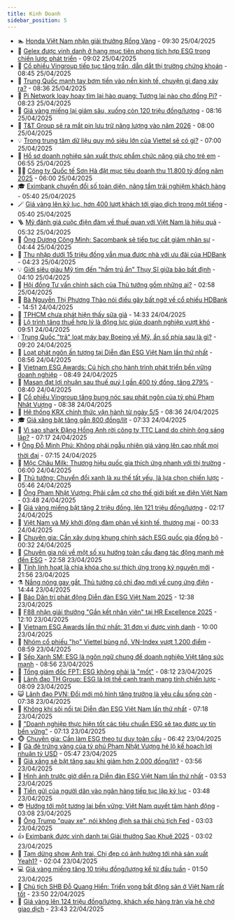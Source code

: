 ```yaml
---
title: Kinh Doanh
sidebar_position: 5
---
```


<!-- dantri-kinh-doanh:START -->
- 🏊 [Honda Việt Nam nhận giải thưởng Rồng Vàng](https://dantri.com.vn/kinh-doanh/honda-viet-nam-nhan-giai-thuong-rong-vang-20250425161505158.htm) - 09:30 25/04/2025
- 🦆 [Gelex được vinh danh ở hạng mục tiên phong tích hợp ESG trong chiến lược phát triển](https://dantri.com.vn/kinh-doanh/gelex-duoc-vinh-danh-o-hang-muc-tien-phong-tich-hop-esg-trong-chien-luoc-phat-trien-20250425155639862.htm) - 09:02 25/04/2025
- 🦄 [Cổ phiếu Vingroup tiếp tục tăng trần, dẫn dắt thị trường chứng khoán](https://dantri.com.vn/kinh-doanh/co-phieu-vingroup-tiep-tuc-tang-tran-dan-dat-thi-truong-chung-khoan-20250425153605494.htm) - 08:45 25/04/2025
- 🌝 [Trung Quốc mạnh tay bơm tiền vào nền kinh tế, chuyện gì đang xảy ra?](https://dantri.com.vn/kinh-doanh/trung-quoc-manh-tay-bom-tien-vao-nen-kinh-te-chuyen-gi-dang-xay-ra-20250425153247894.htm) - 08:36 25/04/2025
- 💃 [Pi Network loay hoay tìm lại hào quang: Tương lai nào cho đồng Pi?](https://dantri.com.vn/kinh-doanh/pi-network-loay-hoay-tim-lai-hao-quang-tuong-lai-nao-cho-dong-pi-20250425114731456.htm) - 08:23 25/04/2025
- 🦏 [Giá vàng miếng lại giảm sâu, xuống còn 120 triệu đồng/lượng](https://dantri.com.vn/kinh-doanh/gia-vang-mieng-lai-giam-sau-xuong-con-120-trieu-dongluong-20250425071016374.htm) - 08:16 25/04/2025
- 🦩 [T&amp;T Group sẽ ra mắt pin lưu trữ năng lượng vào năm 2026](https://dantri.com.vn/kinh-doanh/tt-group-se-ra-mat-pin-luu-tru-nang-luong-vao-nam-2026-20250425141758995.htm) - 08:00 25/04/2025
- 💡 [Trong trung tâm dữ liệu quy mô siêu lớn của Viettel sẽ có gì?](https://dantri.com.vn/kinh-doanh/trong-trung-tam-du-lieu-quy-mo-sieu-lon-cua-viettel-se-co-gi-20250425120735981.htm) - 07:00 25/04/2025
- 🌊 [Hồ sơ doanh nghiệp sản xuất thực phẩm chức năng giả cho trẻ em](https://dantri.com.vn/kinh-doanh/ho-so-doanh-nghiep-san-xuat-thuc-pham-chuc-nang-gia-cho-tre-em-20250425125618751.htm) - 06:55 25/04/2025
- 🧑‍💻 [Công ty Quốc tế Sơn Hà đặt mục tiêu doanh thu 11.800 tỷ đồng năm 2025](https://dantri.com.vn/kinh-doanh/cong-ty-quoc-te-son-ha-dat-muc-tieu-doanh-thu-11800-ty-dong-nam-2025-20250425120313895.htm) - 06:00 25/04/2025
- 🎓 [Eximbank chuyển đổi số toàn diện, nâng tầm trải nghiệm khách hàng](https://dantri.com.vn/kinh-doanh/eximbank-chuyen-doi-so-toan-dien-nang-tam-trai-nghiem-khach-hang-20250425115410004.htm) - 05:40 25/04/2025
- 🪄 [Giá vàng lên kỷ lục, hơn 400 lượt khách tới giao dịch trong một tiếng](https://dantri.com.vn/kinh-doanh/gia-vang-len-ky-luc-hon-400-luot-khach-toi-giao-dich-trong-mot-tieng-20250425114239634.htm) - 05:40 25/04/2025
- 🪜 [Mỹ đánh giá cuộc điện đàm về thuế quan với Việt Nam là hiệu quả](https://dantri.com.vn/kinh-doanh/my-danh-gia-cuoc-dien-dam-ve-thue-quan-voi-viet-nam-la-hieu-qua-20250425115801286.htm) - 05:32 25/04/2025
- 🦄 [Ông Dương Công Minh: Sacombank sẽ tiếp tục cắt giảm nhân sự](https://dantri.com.vn/kinh-doanh/ong-duong-cong-minh-sacombank-se-tiep-tuc-cat-giam-nhan-su-20250425112624157.htm) - 04:44 25/04/2025
- 💯 [Thu nhập dưới 15 triệu đồng vẫn mua được nhà với ưu đãi của HDBank](https://dantri.com.vn/kinh-doanh/thu-nhap-duoi-15-trieu-dong-van-mua-duoc-nha-voi-uu-dai-cua-hdbank-20250425104845081.htm) - 04:23 25/04/2025
- 💡 [Giới siêu giàu Mỹ tìm đến &quot;hầm trú ẩn&quot; Thụy Sĩ giữa bão bất định](https://dantri.com.vn/kinh-doanh/gioi-sieu-giau-my-tim-den-ham-tru-an-thuy-si-giua-bao-bat-dinh-20250420082844484.htm) - 04:10 25/04/2025
- 🧰 [Hội đồng Tư vấn chính sách của Thủ tướng gồm những ai?](https://dantri.com.vn/kinh-doanh/hoi-dong-tu-van-chinh-sach-cua-thu-tuong-gom-nhung-ai-20250425090112556.htm) - 02:58 25/04/2025
- 🎊 [Bà Nguyễn Thị Phương Thảo nói điều gây bất ngờ về cổ phiếu HDBank](https://dantri.com.vn/kinh-doanh/ba-nguyen-thi-phuong-thao-noi-dieu-gay-bat-ngo-ve-co-phieu-hdbank-20250424115439871.htm) - 14:51 24/04/2025
- 🔭 [TPHCM chưa phát hiện thấy sữa giả](https://dantri.com.vn/kinh-doanh/tphcm-chua-phat-hien-thay-sua-gia-20250424172613131.htm) - 14:33 24/04/2025
- 💼 [Lộ trình tăng thuế hợp lý là động lực giúp doanh nghiệp vượt khó](https://dantri.com.vn/kinh-doanh/lo-trinh-tang-thue-hop-ly-la-dong-luc-giup-doanh-nghiep-vuot-kho-20250422192146056.htm) - 09:51 24/04/2025
- 🕯 [Trung Quốc &quot;trả&quot; loạt máy bay Boeing về Mỹ, ẩn số phía sau là gì?](https://dantri.com.vn/kinh-doanh/trung-quoc-tra-loat-may-bay-boeing-ve-my-an-so-phia-sau-la-gi-20250421200245333.htm) - 09:20 24/04/2025
- 🫣 [Loạt phát ngôn ấn tượng tại Diễn đàn ESG Việt Nam lần thứ nhất](https://dantri.com.vn/kinh-doanh/loat-phat-ngon-an-tuong-tai-dien-dan-esg-viet-nam-lan-thu-nhat-20250424125144558.htm) - 08:56 24/04/2025
- 🤠 [Vietnam ESG Awards: Cú hích cho hành trình phát triển bền vững doanh nghiệp](https://dantri.com.vn/kinh-doanh/vietnam-esg-awards-cu-hich-cho-hanh-trinh-phat-trien-ben-vung-doanh-nghiep-20250424095547172.htm) - 08:49 24/04/2025
- 🌈 [Masan đạt lợi nhuận sau thuế quý I gần 400 tỷ đồng, tăng 279%](https://dantri.com.vn/kinh-doanh/masan-dat-loi-nhuan-sau-thue-quy-i-gan-400-ty-dong-tang-279-20250424151119352.htm) - 08:40 24/04/2025
- 🦅 [Cổ phiếu Vingroup tăng bung nóc sau phát ngôn của tỷ phú Phạm Nhật Vượng](https://dantri.com.vn/kinh-doanh/co-phieu-vingroup-tang-bung-noc-sau-phat-ngon-cua-ty-phu-pham-nhat-vuong-20250424151924660.htm) - 08:38 24/04/2025
- 🌁 [Hệ thống KRX chính thức vận hành từ ngày 5/5](https://dantri.com.vn/kinh-doanh/he-thong-krx-chinh-thuc-van-hanh-tu-ngay-55-20250424144532178.htm) - 08:36 24/04/2025
- 🎓 [Giá xăng bật tăng gần 800 đồng/lít](https://dantri.com.vn/kinh-doanh/gia-xang-bat-tang-gan-800-donglit-20250424142948826.htm) - 07:33 24/04/2025
- 📝 [Vì sao shark Đặng Hồng Anh rời công ty TTC Land do chính ông sáng lập?](https://dantri.com.vn/kinh-doanh/vi-sao-shark-dang-hong-anh-roi-cong-ty-ttc-land-do-chinh-ong-sang-lap-20250424122035293.htm) - 07:17 24/04/2025
- 🕴 [Ông Đỗ Minh Phú: Không phải ngẫu nhiên giá vàng lên cao nhất mọi thời đại](https://dantri.com.vn/kinh-doanh/ong-do-minh-phu-khong-phai-ngau-nhien-gia-vang-len-cao-nhat-moi-thoi-dai-20250424121729900.htm) - 07:15 24/04/2025
- 🧰 [Mộc Châu Milk: Thương hiệu quốc gia thích ứng nhanh với thị trường](https://dantri.com.vn/kinh-doanh/moc-chau-milk-thuong-hieu-quoc-gia-thich-ung-nhanh-voi-thi-truong-20250424114141955.htm) - 06:00 24/04/2025
- 🤖 [Thủ tướng: Chuyển đổi xanh là xu thế tất yếu, là lựa chọn chiến lược](https://dantri.com.vn/kinh-doanh/thu-tuong-chuyen-doi-xanh-la-xu-the-tat-yeu-la-lua-chon-chien-luoc-20250424113823373.htm) - 05:46 24/04/2025
- 🤠 [Ông Phạm Nhật Vượng: Phải cắm cờ cho thế giới biết xe điện Việt Nam](https://dantri.com.vn/kinh-doanh/ong-pham-nhat-vuong-phai-cam-co-cho-the-gioi-biet-xe-dien-viet-nam-20250424104335276.htm) - 03:48 24/04/2025
- 🌮 [Giá vàng miếng bật tăng 2 triệu đồng, lên 121 triệu đồng/lượng](https://dantri.com.vn/kinh-doanh/gia-vang-mieng-bat-tang-2-trieu-dong-len-121-trieu-dongluong-20250423230410089.htm) - 02:17 24/04/2025
- 🦄 [Việt Nam và Mỹ khởi động đàm phán về kinh tế, thương mại](https://dantri.com.vn/kinh-doanh/viet-nam-va-my-khoi-dong-dam-phan-ve-kinh-te-thuong-mai-20250423232122750.htm) - 00:33 24/04/2025
- 👺 [Chuyên gia: Cần xây dựng khung chính sách ESG quốc gia đồng bộ](https://dantri.com.vn/kinh-doanh/chuyen-gia-can-xay-dung-khung-chinh-sach-esg-quoc-gia-dong-bo-20250423174414417.htm) - 00:32 24/04/2025
- 🤗 [Chuyên gia nói về một số xu hướng toàn cầu đang tác động mạnh mẽ đến ESG](https://dantri.com.vn/kinh-doanh/chuyen-gia-noi-ve-mot-so-xu-huong-toan-cau-dang-tac-dong-manh-me-den-esg-20250423170005844.htm) - 22:58 23/04/2025
- 💪 [Tính linh hoạt là chìa khóa cho sự thích ứng trong kỷ nguyên mới](https://dantri.com.vn/kinh-doanh/tinh-linh-hoat-la-chia-khoa-cho-su-thich-ung-trong-ky-nguyen-moi-20250423142057791.htm) - 21:56 23/04/2025
- ⚗️ [Nắng nóng gay gắt, Thủ tướng có chỉ đạo mới về cung ứng điện](https://dantri.com.vn/kinh-doanh/nang-nong-gay-gat-thu-tuong-co-chi-dao-moi-ve-cung-ung-dien-20250423213637288.htm) - 14:44 23/04/2025
- 🧠 [Báo Dân trí phát động Diễn đàn ESG Việt Nam 2025](https://dantri.com.vn/kinh-doanh/bao-dan-tri-phat-dong-dien-dan-esg-viet-nam-2025-20250423173937101.htm) - 12:38 23/04/2025
- 🗽 [F88 nhận giải thưởng &quot;Gắn kết nhân viên&quot; tại HR Excellence 2025](https://dantri.com.vn/kinh-doanh/f88-nhan-giai-thuong-gan-ket-nhan-vien-tai-hr-excellence-2025-20250423175919143.htm) - 12:10 23/04/2025
- 🫣 [Vietnam ESG Awards lần thứ nhất: 31 đơn vị được vinh danh](https://dantri.com.vn/kinh-doanh/vietnam-esg-awards-lan-thu-nhat-31-don-vi-duoc-vinh-danh-20250423083330549.htm) - 10:00 23/04/2025
- 🫣 [Nhóm cổ phiếu &quot;họ&quot; Viettel bùng nổ, VN-Index vượt 1.200 điểm](https://dantri.com.vn/kinh-doanh/nhom-co-phieu-ho-viettel-bung-no-vn-index-vuot-1200-diem-20250423152312236.htm) - 08:59 23/04/2025
- 🫣 [Sếp Xanh SM: ESG là ngôn ngữ chung để doanh nghiệp Việt tăng sức mạnh](https://dantri.com.vn/kinh-doanh/sep-xanh-sm-esg-la-ngon-ngu-chung-de-doanh-nghiep-viet-tang-suc-manh-20250423153504513.htm) - 08:56 23/04/2025
- 💂 [Tổng giám đốc FPT: ESG không phải là &quot;mốt&quot;](https://dantri.com.vn/kinh-doanh/tong-giam-doc-fpt-esg-khong-phai-la-mot-20250423132129835.htm) - 08:12 23/04/2025
- 💫 [Lãnh đạo TH Group: ESG là lợi thế cạnh tranh mang tính chiến lược](https://dantri.com.vn/kinh-doanh/lanh-dao-th-group-esg-la-loi-the-canh-tranh-mang-tinh-chien-luoc-20250423150718151.htm) - 08:09 23/04/2025
- 😺 [Lãnh đạo PVN: Đổi mới mô hình tăng trưởng là yêu cầu sống còn](https://dantri.com.vn/kinh-doanh/lanh-dao-pvn-doi-moi-mo-hinh-tang-truong-la-yeu-cau-song-con-20250423131949816.htm) - 07:38 23/04/2025
- 🦆 [Không khí sôi nổi tại Diễn đàn ESG Việt Nam lần thứ nhất](https://dantri.com.vn/kinh-doanh/khong-khi-soi-noi-tai-dien-dan-esg-viet-nam-lan-thu-nhat-20250423141517943.htm) - 07:18 23/04/2025
- 👀 [&quot;Doanh nghiệp thực hiện tốt các tiêu chuẩn ESG sẽ tạo được uy tín bền vững&quot;](https://dantri.com.vn/kinh-doanh/doanh-nghiep-thuc-hien-tot-cac-tieu-chuan-esg-se-tao-duoc-uy-tin-ben-vung-20250423141249642.htm) - 07:13 23/04/2025
- 🐵 [Chuyên gia: Cần làm ESG theo tư duy toàn cầu](https://dantri.com.vn/kinh-doanh/chuyen-gia-can-lam-esg-theo-tu-duy-toan-cau-20250422184147268.htm) - 06:42 23/04/2025
- 🤖 [Gà đẻ trứng vàng của tỷ phú Phạm Nhật Vượng hé lộ kế hoạch lợi nhuận tỷ USD](https://dantri.com.vn/kinh-doanh/ga-de-trung-vang-cua-ty-phu-pham-nhat-vuong-he-lo-ke-hoach-loi-nhuan-ty-usd-20250423110947050.htm) - 05:47 23/04/2025
- 💂 [Giá xăng sẽ bật tăng sau khi giảm hơn 2.000 đồng/lít?](https://dantri.com.vn/kinh-doanh/gia-xang-se-bat-tang-sau-khi-giam-hon-2000-donglit-20250423104140888.htm) - 03:56 23/04/2025
- 🦆 [Hình ảnh trước giờ diễn ra Diễn đàn ESG Việt Nam lần thứ nhất](https://dantri.com.vn/kinh-doanh/hinh-anh-truoc-gio-dien-ra-dien-dan-esg-viet-nam-lan-thu-nhat-20250423103718234.htm) - 03:53 23/04/2025
- 🦅 [Tiền gửi của người dân vào ngân hàng tiếp tục lập kỷ lục](https://dantri.com.vn/kinh-doanh/tien-gui-cua-nguoi-dan-vao-ngan-hang-tiep-tuc-lap-ky-luc-20250423101335710.htm) - 03:48 23/04/2025
- 😎 [Hướng tới một tương lai bền vững: Việt Nam quyết tâm hành động](https://dantri.com.vn/kinh-doanh/huong-toi-mot-tuong-lai-ben-vung-viet-nam-quyet-tam-hanh-dong-20241123100504631.htm) - 03:08 23/04/2025
- 🐎 [Ông Trump &quot;quay xe&quot;, nói không định sa thải chủ tịch Fed](https://dantri.com.vn/kinh-doanh/ong-trump-quay-xe-noi-khong-dinh-sa-thai-chu-tich-fed-20250423090355580.htm) - 03:03 23/04/2025
- 👍 [Eximbank được vinh danh tại Giải thưởng Sao Khuê 2025](https://dantri.com.vn/kinh-doanh/eximbank-duoc-vinh-danh-tai-giai-thuong-sao-khue-2025-20250423095855885.htm) - 03:02 23/04/2025
- 🦒 [Tạm dừng show Anh trai, Chị đẹp có ảnh hưởng tới nhà sản xuất Yeah1?](https://dantri.com.vn/kinh-doanh/tam-dung-show-anh-trai-chi-dep-co-anh-huong-toi-nha-san-xuat-yeah1-20250422133603784.htm) - 02:04 23/04/2025
- 💻 [Giá vàng miếng tăng 10 triệu đồng/lượng kể từ đầu tuần](https://dantri.com.vn/kinh-doanh/gia-vang-mieng-tang-10-trieu-dongluong-ke-tu-dau-tuan-20250423065642000.htm) - 01:50 23/04/2025
- 👺 [Chủ tịch SHB Đỗ Quang Hiển: Triển vọng bất động sản ở Việt Nam rất tốt](https://dantri.com.vn/kinh-doanh/chu-tich-shb-do-quang-hien-trien-vong-bat-dong-san-o-viet-nam-rat-tot-20250422171537015.htm) - 23:50 22/04/2025
- 🧐 [Giá vàng lên 124 triệu đồng/lượng, khách xếp hàng tràn vỉa hè chờ giao dịch](https://dantri.com.vn/kinh-doanh/gia-vang-len-124-trieu-dongluong-khach-xep-hang-tran-via-he-cho-giao-dich-20250422160428177.htm) - 23:43 22/04/2025<!-- dantri-kinh-doanh:END -->
